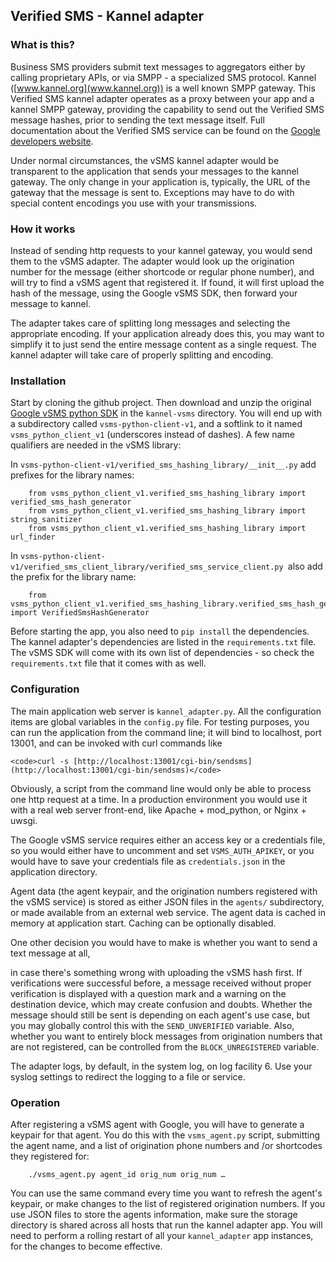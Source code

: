 ## Verified SMS - Kannel adapter


### What is this?

Business SMS providers submit text messages to aggregators either by calling proprietary APIs, or via SMPP - a specialized SMS protocol. Kannel ([www.kannel.org](www.kannel.org)) is a well known SMPP gateway. This Verified SMS kannel adapter operates as a proxy between your app and a kannel SMPP gateway, providing the capability to send out the Verified SMS message hashes, prior to sending the text message itself. Full documentation about the Verified SMS service can be found on the [Google developers website](https://developers.google.com/business-communications/verified-sms).

Under normal circumstances, the vSMS kannel adapter would be transparent to the application that sends your messages to the kannel gateway. The only change in your application is, typically, the URL of the gateway that the message is sent to. Exceptions may have to do with special content encodings you use with your transmissions.


### How it works

Instead of sending http requests to your kannel gateway, you would send them to the vSMS adapter. The adapter would look up the origination number for the message (either shortcode or regular phone number), and will try to find a vSMS agent that registered it. If found, it will first upload the hash of the message, using the Google vSMS SDK, then forward your message to kannel. 

The adapter takes care of splitting long messages and selecting the appropriate encoding. If your application already does this, you may want to simplify it to just send the entire message content as a single request. The kannel adapter will take care of properly splitting and encoding.


### Installation

Start by cloning the github project. Then download and unzip the original [Google vSMS python SDK](https://developers.google.com/business-communications/verified-sms/samples) in the `kannel-vsms` directory. You will end up with a subdirectory called `vsms-python-client-v1`, and a softlink to it named `vsms_python_client_v1` (underscores instead of dashes). A few name qualifiers are needed in the vSMS library:

In `vsms-python-client-v1/verified_sms_hashing_library/__init__.py` add prefixes for the library names:


```
    from vsms_python_client_v1.verified_sms_hashing_library import verified_sms_hash_generator
    from vsms_python_client_v1.verified_sms_hashing_library import string_sanitizer
    from vsms_python_client_v1.verified_sms_hashing_library import url_finder
```


In `vsms-python-client-v1/verified_sms_client_library/verified_sms_service_client.py `also add the prefix for the library name:


```
    from vsms_python_client_v1.verified_sms_hashing_library.verified_sms_hash_generator import VerifiedSmsHashGenerator
```


Before starting the app, you also need to `pip install` the dependencies. The kannel adapter's dependencies are listed in the `requirements.txt` file. The vSMS SDK will come with its own list of dependencies - so check the `requirements.txt` file that it comes with as well.


### Configuration

The main application web server is `kannel_adapter.py`. All the configuration items are global variables in the `config.py` file. For testing purposes, you can run the application from the command line; it will bind to localhost, port 13001, and can be invoked with curl commands like 


    <code>curl -s [http://localhost:13001/cgi-bin/sendsms](http://localhost:13001/cgi-bin/sendsms)</code> 

Obviously, a script from the command line would only be able to process one http request at a time. In a production environment you would use it with a real web server front-end, like Apache + mod_python, or Nginx + uwsgi.

The Google vSMS service requires either an access key or a credentials file, so you would either have to uncomment and set `VSMS_AUTH_APIKEY`, or you would have to save your credentials file as `credentials.json` in the application directory. 

Agent data (the agent keypair, and the origination numbers registered with the vSMS service) is stored as either JSON files in the `agents/` subdirectory, or made available from an external web service. The agent data is cached in memory at application start. Caching can be optionally disabled.

One other decision you would have to make is whether you want to send a text message at all, 

in case there's something wrong with uploading the vSMS hash first. If verifications were successful before, a message received without proper verification is displayed with a question mark and a warning on the destination device, which may create confusion and doubts. Whether the message should still be sent is depending on each agent's use case, but you may globally control this with the `SEND_UNVERIFIED` variable. Also, whether you want to entirely block messages from origination numbers that are not registered, can be controlled from the `BLOCK_UNREGISTERED` variable.

The adapter logs, by default, in the system log, on log facility 6. Use your syslog settings to redirect the logging to a file or service.


### Operation

After registering a vSMS agent with Google, you will have to generate a keypair for that agent. You do this with the `vsms_agent.py` script, submitting the agent name, and a list of origination phone numbers and /or shortcodes they registered for:


```
    ./vsms_agent.py agent_id orig_num orig_num …
```


You can use the same command every time you want to refresh the agent's keypair, or make changes to the list of registered origination numbers. If you use JSON files to store the agents information, make sure the storage directory is shared across all hosts that run the kannel adapter app. You will need to perform a rolling restart of all your `kannel_adapter` app instances, for the changes to become effective.


